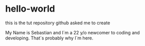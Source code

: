 # hello-world
this is the tut repository github asked me to create

My Name is Sebastian and I´m a 22 y/o newcomer to coding and developing. That´s probably why I´m here.
